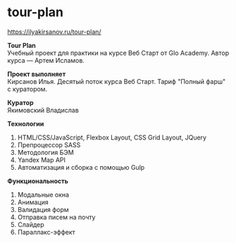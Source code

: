 # tour-plan

https://ilyakirsanov.ru/tour-plan/

**Tour Plan**  
Учебный проект для практики на курсе Веб Старт от Glo Academy. Автор курса — Артем Исламов.

**Проект выполняет**  
Кирсанов Илья. Десятый поток курса Веб Старт. Тариф "Полный фарш" с куратором.

**Куратор**  
Якимовский Владислав

**Технологии** 
1) HTML/CSS/JavaScript, Flexbox Layout, CSS Grid Layout, JQuery 
2) Препроцессор SASS 
3) Методология БЭМ 
4) Yandex Map API 
5) Автоматизация и сборка с помощью Gulp

**Функциональность** 
1) Модальные окна 
2) Анимация
3) Валидация форм 
4) Отправка писем на почту
5) Слайдер
6) Параллакс-эффект
